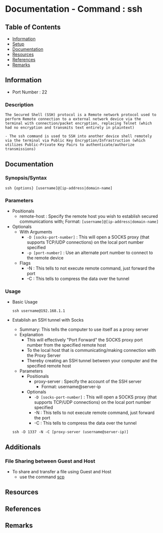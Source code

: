 # Documentation - Command : ssh

## Table of Contents
+ [Information](#information)
+ [Setup](#setup)
+ [Documentation](#documentation)
+ [Resources](#resources)
+ [References](#references)
+ [Remarks](#remarks)

## Information

+ Port Number : 22

### Description

```
The Secured Shell (SSH) protocol is a Remote network protocol used to perform Remote connection to a external network device via the terminal with connection/packet encryption, replacing Telnet (which had no encryption and transmits text entirely in plaintext)

- The ssh command is used to SSH into another device shell remotely via the terminal via Public Key Encryption/Infrastruction (which utilizes Public-Private Key Pairs to authenticate/authorize transmissions)
```

## Documentation

### Synopsis/Syntax

```console
ssh {options} [username]@[ip-address|domain-name]
```

### Parameters
- Positionals
    + remote-host : Specify the remote host you wish to establish secured communications with; Format: `[username]@[ip-address|domain-name]`
- Optionals
    - With Arguments
        + `-D [socks-port-number]` : This will open a SOCKS proxy (that supports TCP/UDP connections) on the local port number specified
        + `-p [port-number]` : Use an alternate port number to connect to the remote device
    - Flags
        + -N : This tells to not execute remote command, just forward the port
        + -C : This tells to compress the data over the tunnel

### Usage
- Basic Usage
    ```console
    ssh username@192.168.1.1
    ```

- Establish an SSH tunnel with Socks
    + Summary: This tells the computer to use itself as a proxy server
    - Explanation
        + This will effectively "Port Forward" the SOCKS proxy port number from the specified remote host
        + To the local host that is communicating/making connection with the Proxy Server
        + Thereby creating an SSH tunnel between your computer and the specified remote host
    - Parameters
        - Positionals
            - proxy-server : Specify the account of the SSH server
                + Format: username@server-ip
        - Optionals
            + `-D [socks-port-number]` : This will open a SOCKS proxy (that supports TCP/UDP connections) on the local port number specified
            + -N : This tells to not execute remote command, just forward the port
            + -C : This tells to compress the data over the tunnel
    ```console
    ssh -D 1337 -N -C [proxy-server (username@server-ip)]
    ```

## Additionals

### File Sharing between Guest and Host
- To share and transfer a file using Guest and Host
	+ use the command [scp](scp.md)

## Resources

## References

## Remarks


